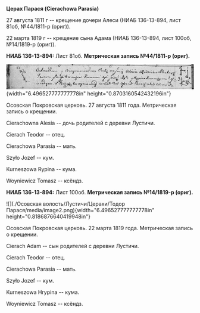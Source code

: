 **Церах Парася (Cierachowa Parasia)**

27 августа 1811 г -- крещение дочери Алеси (НИАБ 136-13-894, лист 81об,
№44/1811-р (ориг)).

22 марта 1819 г -- крещение сына Адама (НИАБ 136-13-894, лист 100об,
№14/1819-р (ориг)).

**НИАБ 136-13-894:** Лист 81об. **Метрическая запись №44/1811-р
(ориг).**

![](./media/e5150975c46ec639e2c6fe1a3e392ddfaab0ca68.png){width="6.496527777777778in"
height="0.8703160542432196in"}

Осовская Покровская церковь. 27 августа 1811 года. Метрическая запись о
крещении.

Cierachowna Alesia -- дочь родителей с деревни Лустичи.

Cierach Teodor -- отец.

Cierachowa Parasia -- мать.

Szyło Jozef -- кум.

Kurneszowa Rypina -- кума.

Woyniewicz Tomasz -- ксёндз.

**НИАБ 136-13-894:** Лист 100об. **Метрическая запись №14/1819-р
(ориг).**

![](./Осовская волость/Лустичи/Церахи/Тодор Парася/media/image2.png){width="6.496527777777778in"
height="0.8186876640419948in"}

Осовская Покровская церковь. 22 марта 1819 года. Метрическая запись о
крещении.

Cierach Adam -- сын родителей с деревни Лустичи.

Cierach Teodor -- отец.

Cierachowa Parasia -- мать.

Szyło Jozef -- кум.

Kurneszowa Hrypina -- кума.

Woyniewicz Tomasz -- ксёндз.
